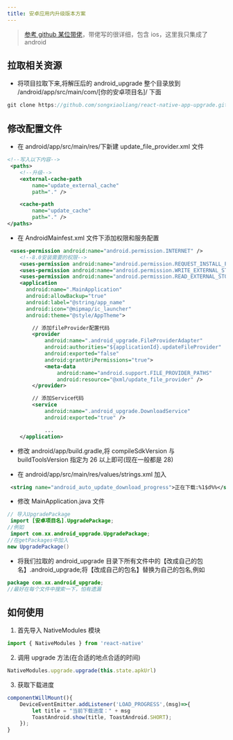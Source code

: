 ```yaml
---
title: 安卓应用内升级版本方案
---
```


> [参考 github 某位带佬](https://github.com/songxiaoliang/react-native-app-upgrade)，带佬写的很详细，包含 ios，这里我只集成了 android

## 拉取相关资源

- 将项目拉取下来,将解压后的 android_upgrade 整个目录放到 /android/app/src/main/com/[你的安卓项目名]/ 下面

```js
git clone https://github.com/songxiaoliang/react-native-app-upgrade.git
```

## 修改配置文件

- 在 android/app/src/main/res/下新建 update_file_provider.xml 文件

```xml
<!--写入以下内容-->
 <paths>
    <!--升级-->
    <external-cache-path
        name="update_external_cache"
        path="." />

    <cache-path
        name="update_cache"
        path="." />
</paths>
```

- 在 AndroidMainfest.xml 文件下添加权限和服务配置

```xml
 <uses-permission android:name="android.permission.INTERNET" />
    <!--8.0安装需要的权限-->
    <uses-permission android:name="android.permission.REQUEST_INSTALL_PACKAGES" />
    <uses-permission android:name="android.permission.WRITE_EXTERNAL_STORAGE"/>
    <uses-permission android:name="android.permission.READ_EXTERNAL_STORAGE"/>
    <application
      android:name=".MainApplication"
      android:allowBackup="true"
      android:label="@string/app_name"
      android:icon="@mipmap/ic_launcher"
      android:theme="@style/AppTheme">

        // 添加fileProvider配置代码
        <provider
            android:name=".android_upgrade.FileProviderAdapter"
            android:authorities="${applicationId}.updateFileProvider"
            android:exported="false"
            android:grantUriPermissions="true">
            <meta-data
                android:name="android.support.FILE_PROVIDER_PATHS"
                android:resource="@xml/update_file_provider" />
        </provider>

        // 添加Service代码
        <service
            android:name=".android_upgrade.DownloadService"
            android:exported="true" />

            ...
    </application>
```

- 修改 android/app/build.gradle,将 compileSdkVersion 与 buildToolsVersion 指定为 26 以上即可(现在一般都是 28)

- 在 android/app/src/main/res/values/strings.xml 加入

```xml
 <string name="android_auto_update_download_progress">正在下载:%1$d%%</string>
```

- 修改 MainApplication.java 文件

```java
// 导入UpgradePackage
 import [安卓项目名].UpgradePackage;
//例如
 import com.xx.android_upgrade.UpgradePackage;
//在getPackages中加入
new UpgradePackage()
```

- 将我们拉取的 android_upgrade 目录下所有文件中的【改成自己的包名】.android_upgrade;将【改成自己的包名】替换为自己的包名,例如

```java
package com.xx.android_upgrade;
//最好在每个文件中搜索一下，怕有遗漏
```

## 如何使用

1.  首先导入 NativeModules 模块

```js
import { NativeModules } from 'react-native'
```

2.  调用 upgrade 方法(在合适的地点合适的时间)

```js
NativeModules.upgrade.upgrade(this.state.apkUrl)
```

3. 获取下载进度

```js
componentWillMount(){
    DeviceEventEmitter.addListener('LOAD_PROGRESS',(msg)=>{
        let title = "当前下载进度：" + msg
        ToastAndroid.show(title, ToastAndroid.SHORT);
    });
}
```
